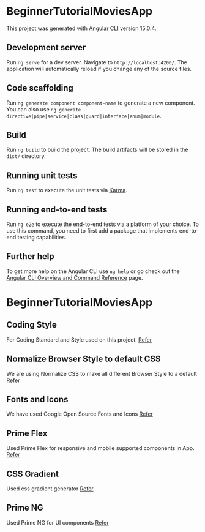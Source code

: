 # BeginnerTutorialMoviesApp

This project was generated with [Angular CLI](https://github.com/angular/angular-cli) version 15.0.4.

## Development server

Run `ng serve` for a dev server. Navigate to `http://localhost:4200/`. The application will automatically reload if you change any of the source files.

## Code scaffolding

Run `ng generate component component-name` to generate a new component. You can also use `ng generate directive|pipe|service|class|guard|interface|enum|module`.

## Build

Run `ng build` to build the project. The build artifacts will be stored in the `dist/` directory.

## Running unit tests

Run `ng test` to execute the unit tests via [Karma](https://karma-runner.github.io).

## Running end-to-end tests

Run `ng e2e` to execute the end-to-end tests via a platform of your choice. To use this command, you need to first add a package that implements end-to-end testing capabilities.

## Further help

To get more help on the Angular CLI use `ng help` or go check out the [Angular CLI Overview and Command Reference](https://angular.io/cli) page.

# BeginnerTutorialMoviesApp

## Coding Style

For Coding Standard and Style used on this project. [Refer](https://angular.io/guide/styleguide#directive-custom-prefix)

## Normalize Browser Style to default CSS

We are using Normalize CSS to make all different Browser Style to a default [Refer](https://github.com/necolas/normalize.css)

## Fonts and Icons

We have used Google Open Source Fonts and Icons [Refer](https://fonts.google.com/icons)

## Prime Flex

Used Prime Flex for responsive and mobile supported components in App. [Refer](https://www.primefaces.org/primeflex/)

## CSS Gradient

Used css gradient generator [Refer](https://cssgradient.io/)

## Prime NG

Used Prime NG for UI components [Refer](https://www.primefaces.org/primeflex/setup)
